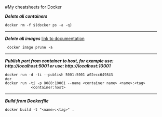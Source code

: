 #My cheatsheets for Docker

***Delete all containers***
```Docker
docker rm -f $(docker ps -a -q)
```
---

***Delete all images*** [link to documentation](https://docs.docker.com/engine/reference/commandline/image_prune/)
```Docker
 docker image prune -a
```
---

***Publish port from container to host, for example use: http://localhost:5001 or use: http://localhost:10001***
```Docker
docker run -d -ti --publish 5001:5001 a02ecc649843
#or
docker run -ti -p 8080:10001 --name <container name> <name>:<tag>
            <container:host>
```
---

***Build from Dockerfile***
```Docker
docker build -t "<name>:<tag>" .
```
